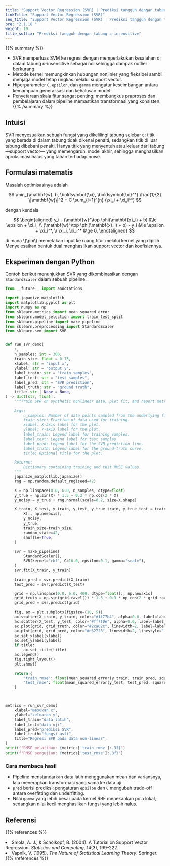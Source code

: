 ```yaml
---
title: "Support Vector Regression (SVR) | Prediksi tangguh dengan tabung ε-insensitive"
linkTitle: "Support Vector Regression (SVR)"
seo_title: "Support Vector Regression (SVR) | Prediksi tangguh dengan tabung ε-insensitive"
pre: "2.1.10 "
weight: 10
title_suffix: "Prediksi tangguh dengan tabung ε-insensitive"
---
```


{{% summary %}}
- SVR memperluas SVM ke regresi dengan memperlakukan kesalahan di dalam tabung ε-insensitive sebagai nol sehingga dampak outlier berkurang.
- Metode kernel memungkinkan hubungan nonlinier yang fleksibel sambil menjaga model tetap ringkas melalui support vector.
- Hiperparameter `C`, `epsilon`, dan `gamma` mengatur keseimbangan antara kemampuan generalisasi dan kehalusan model.
- Penyetaraan skala fitur sangat penting; membungkus praproses dan pembelajaran dalam pipeline memastikan transformasi yang konsisten.
{{% /summary %}}

## Intuisi
SVR menyesuaikan sebuah fungsi yang dikelilingi tabung selebar ε: titik yang berada di dalam tabung tidak dikenai penalti, sedangkan titik di luar tabung dibebani penalti. Hanya titik yang menyentuh atau keluar dari tabung —support vector— yang memengaruhi model akhir, sehingga menghasilkan aproksimasi halus yang tahan terhadap noise.

## Formulasi matematis
Masalah optimisasinya adalah

$$
\min_{\mathbf{w}, b, \boldsymbol{\xi}, \boldsymbol{\xi}^*} \frac{1}{2} \|\mathbf{w}\|^2 + C \sum_{i=1}^{n} (\xi_i + \xi_i^*)
$$

dengan kendala

$$
\begin{aligned}
y_i - (\mathbf{w}^\top \phi(\mathbf{x}_i) + b) &\le \epsilon + \xi_i, \\
(\mathbf{w}^\top \phi(\mathbf{x}_i) + b) - y_i &\le \epsilon + \xi_i^*, \\
\xi_i, \xi_i^* &\ge 0,
\end{aligned}
$$

di mana \\(\phi\\) memetakan input ke ruang fitur melalui kernel yang dipilih. Menyelesaikan bentuk dual menghasilkan support vector dan koefisiennya.

## Eksperimen dengan Python
Contoh berikut menunjukkan SVR yang dikombinasikan dengan `StandardScaler` dalam sebuah pipeline.

```python
from __future__ import annotations

import japanize_matplotlib
import matplotlib.pyplot as plt
import numpy as np
from sklearn.metrics import mean_squared_error
from sklearn.model_selection import train_test_split
from sklearn.pipeline import make_pipeline
from sklearn.preprocessing import StandardScaler
from sklearn.svm import SVR


def run_svr_demo(
    *,
    n_samples: int = 300,
    train_size: float = 0.75,
    xlabel: str = "input x",
    ylabel: str = "output y",
    label_train: str = "train samples",
    label_test: str = "test samples",
    label_pred: str = "SVR prediction",
    label_truth: str = "ground truth",
    title: str | None = None,
) -> dict[str, float]:
    """Train SVR on synthetic nonlinear data, plot fit, and report metrics.

    Args:
        n_samples: Number of data points sampled from the underlying function.
        train_size: Fraction of data used for training.
        xlabel: X-axis label for the plot.
        ylabel: Y-axis label for the plot.
        label_train: Legend label for training samples.
        label_test: Legend label for test samples.
        label_pred: Legend label for the SVR prediction line.
        label_truth: Legend label for the ground-truth curve.
        title: Optional title for the plot.

    Returns:
        Dictionary containing training and test RMSE values.
    """
    japanize_matplotlib.japanize()
    rng = np.random.default_rng(seed=42)

    X = np.linspace(0.0, 6.0, n_samples, dtype=float)
    y_true = np.sin(X) * 1.5 + 0.3 * np.cos(2 * X)
    y_noisy = y_true + rng.normal(scale=0.2, size=X.shape)

    X_train, X_test, y_train, y_test, y_true_train, y_true_test = train_test_split(
        X[:, np.newaxis],
        y_noisy,
        y_true,
        train_size=train_size,
        random_state=42,
        shuffle=True,
    )

    svr = make_pipeline(
        StandardScaler(),
        SVR(kernel="rbf", C=10.0, epsilon=0.1, gamma="scale"),
    )
    svr.fit(X_train, y_train)

    train_pred = svr.predict(X_train)
    test_pred = svr.predict(X_test)

    grid = np.linspace(0.0, 6.0, 400, dtype=float)[:, np.newaxis]
    grid_truth = np.sin(grid.ravel()) * 1.5 + 0.3 * np.cos(2 * grid.ravel())
    grid_pred = svr.predict(grid)

    fig, ax = plt.subplots(figsize=(10, 5))
    ax.scatter(X_train, y_train, color="#1f77b4", alpha=0.6, label=label_train)
    ax.scatter(X_test, y_test, color="#ff7f0e", alpha=0.6, label=label_test)
    ax.plot(grid, grid_truth, color="#2ca02c", linewidth=2, label=label_truth)
    ax.plot(grid, grid_pred, color="#d62728", linewidth=2, linestyle="--", label=label_pred)
    ax.set_xlabel(xlabel)
    ax.set_ylabel(ylabel)
    if title:
        ax.set_title(title)
    ax.legend()
    fig.tight_layout()
    plt.show()

    return {
        "train_rmse": float(mean_squared_error(y_train, train_pred, squared=False)),
        "test_rmse": float(mean_squared_error(y_test, test_pred, squared=False)),
    }



metrics = run_svr_demo(
    xlabel="masukan x",
    ylabel="keluaran y",
    label_train="data latih",
    label_test="data uji",
    label_pred="prediksi SVR",
    label_truth="fungsi asli",
    title="Regresi SVR pada data non-linear",
)
print(f"RMSE pelatihan: {metrics['train_rmse']:.3f}")
print(f"RMSE pengujian: {metrics['test_rmse']:.3f}")

```

### Cara membaca hasil
- Pipeline menstandarkan data latih menggunakan mean dan variansnya, lalu menerapkan transformasi yang sama ke data uji.
- `pred` berisi prediksi; pengaturan `epsilon` dan `C` mengubah trade-off antara overfitting dan underfitting.
- Nilai `gamma` yang lebih besar pada kernel RBF menekankan pola lokal, sedangkan nilai kecil menghasilkan fungsi yang lebih halus.

## Referensi
{{% references %}}
<li>Smola, A. J., &amp; Schölkopf, B. (2004). A Tutorial on Support Vector Regression. <i>Statistics and Computing</i>, 14(3), 199–222.</li>
<li>Vapnik, V. (1995). <i>The Nature of Statistical Learning Theory</i>. Springer.</li>
{{% /references %}}

